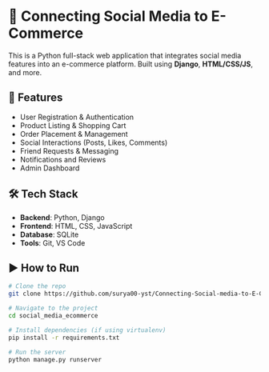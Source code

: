 # 🛒 Connecting Social Media to E-Commerce

This is a Python full-stack web application that integrates social media features into an e-commerce platform. Built using **Django**, **HTML/CSS/JS**, and more.

## 🚀 Features
- User Registration & Authentication
- Product Listing & Shopping Cart
- Order Placement & Management
- Social Interactions (Posts, Likes, Comments)
- Friend Requests & Messaging
- Notifications and Reviews
- Admin Dashboard

## 🛠️ Tech Stack
- **Backend**: Python, Django
- **Frontend**: HTML, CSS, JavaScript
- **Database**: SQLite
- **Tools**: Git, VS Code

## ▶️ How to Run
```bash
# Clone the repo
git clone https://github.com/surya00-yst/Connecting-Social-media-to-E-Commerce-project---PYTHON-FULL-STACK.git

# Navigate to the project
cd social_media_ecommerce

# Install dependencies (if using virtualenv)
pip install -r requirements.txt

# Run the server
python manage.py runserver

